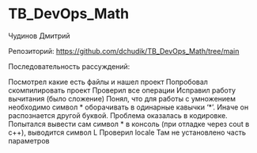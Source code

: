 # TB_DevOps_Math
Чудинов Дмитрий 

Репозиторий:
https://github.com/dchudik/TB_DevOps_Math/tree/main

Последовательность рассуждений:

Посмотрел какие есть файлы и нашел проект
Попробовал скомпилировать проект
Проверил все операции
Исправил работу вычитания (было сложение)
Понял, что для работы с умножением необходимо символ * оборачивать в одинарные кавычки ‘*’. Иначе он распознается другой буквой. Проблема оказалась в кодировке.
Попытался вывести сам символ * в консоль (при отладке через cout в с++), выводится символ L
Проверил locale
Там не установлено часть параметров
